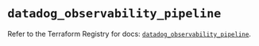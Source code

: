 # `datadog_observability_pipeline`

Refer to the Terraform Registry for docs: [`datadog_observability_pipeline`](https://registry.terraform.io/providers/datadog/datadog/3.67.0/docs/resources/observability_pipeline).
